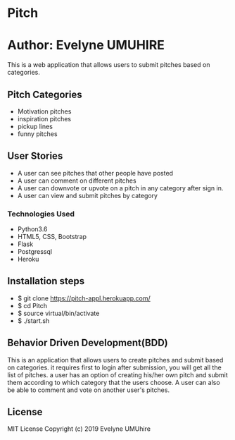 # Pitch

# Author: Evelyne UMUHIRE

This is a web application that allows users to submit pitches based on categories.

## Pitch Categories

* Motivation pitches
* inspiration pitches
* pickup lines
* funny pitches

## User Stories

* A user can see pitches that other people have posted
* A user can comment on different pitches 
* A user can downvote or upvote on a pitch in any category after sign in.
* A user can view and submit pitches by category

### Technologies Used

* Python3.6
* HTML5, CSS, Bootstrap
* Flask
* Postgressql
* Heroku

## Installation steps

* $ git clone https://pitch-appl.herokuapp.com/
* $ cd Pitch
* $ source virtual/bin/activate
* $ ./start.sh

## Behavior Driven Development(BDD)

This is an application that allows users to create pitches and submit based on categories. it requires first to login after submission, you will get all the list of pitches. a user has an option of creating his/her own pitch and submit them according to which category that the users choose. A user can also be able to comment and vote on another user's pitches.



## License

MIT License
Copyright (c) 2019 Evelyne UMUhire
